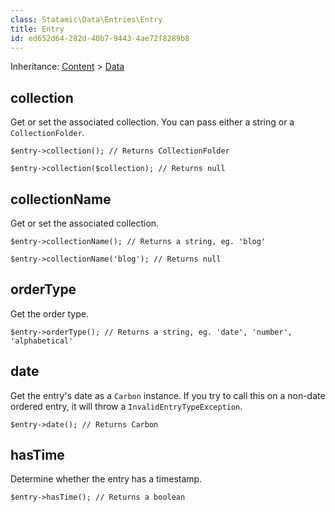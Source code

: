 ```yaml
---
class: Statamic\Data\Entries\Entry
title: Entry
id: ed652d64-282d-40b7-9443-4ae72f8289b8
---
```

Inheritance: [Content](/addons/api/content) > [Data](/addons/api/data)

## collection

Get or set the associated collection. You can pass either a string or a `CollectionFolder`.

```
$entry->collection(); // Returns CollectionFolder
```
```
$entry->collection($collection); // Returns null
```

## collectionName

Get or set the associated collection.

```
$entry->collectionName(); // Returns a string, eg. 'blog'
```
```
$entry->collectionName('blog'); // Returns null
```

## orderType

Get the order type.

```
$entry->orderType(); // Returns a string, eg. 'date', 'number', 'alphabetical'
```

## date

Get the entry's date as a `Carbon` instance. If you try to call this on a non-date ordered entry, it will throw a
`InvalidEntryTypeException`.

```
$entry->date(); // Returns Carbon
```

## hasTime

Determine whether the entry has a timestamp.

```
$entry->hasTime(); // Returns a boolean
```
